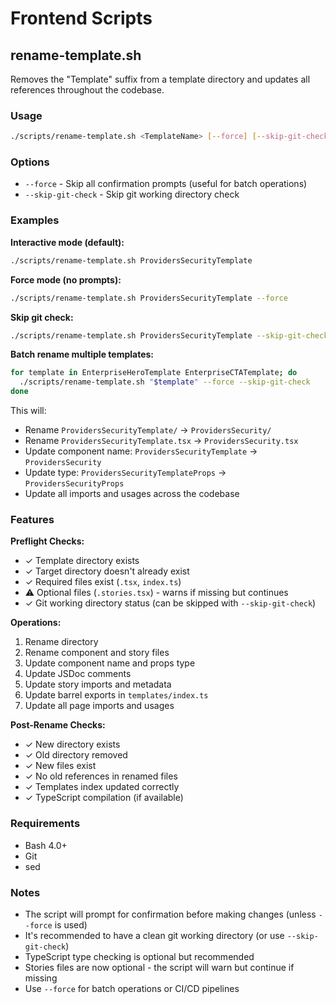 # Frontend Scripts

## rename-template.sh

Removes the "Template" suffix from a template directory and updates all references throughout the codebase.

### Usage

```bash
./scripts/rename-template.sh <TemplateName> [--force] [--skip-git-check]
```

### Options

- `--force` - Skip all confirmation prompts (useful for batch operations)
- `--skip-git-check` - Skip git working directory check

### Examples

**Interactive mode (default):**
```bash
./scripts/rename-template.sh ProvidersSecurityTemplate
```

**Force mode (no prompts):**
```bash
./scripts/rename-template.sh ProvidersSecurityTemplate --force
```

**Skip git check:**
```bash
./scripts/rename-template.sh ProvidersSecurityTemplate --skip-git-check
```

**Batch rename multiple templates:**
```bash
for template in EnterpriseHeroTemplate EnterpriseCTATemplate; do
  ./scripts/rename-template.sh "$template" --force --skip-git-check
done
```

This will:
- Rename `ProvidersSecurityTemplate/` → `ProvidersSecurity/`
- Rename `ProvidersSecurityTemplate.tsx` → `ProvidersSecurity.tsx`
- Update component name: `ProvidersSecurityTemplate` → `ProvidersSecurity`
- Update type: `ProvidersSecurityTemplateProps` → `ProvidersSecurityProps`
- Update all imports and usages across the codebase

### Features

**Preflight Checks:**
- ✓ Template directory exists
- ✓ Target directory doesn't already exist
- ✓ Required files exist (`.tsx`, `index.ts`)
- ⚠ Optional files (`.stories.tsx`) - warns if missing but continues
- ✓ Git working directory status (can be skipped with `--skip-git-check`)

**Operations:**
1. Rename directory
2. Rename component and story files
3. Update component name and props type
4. Update JSDoc comments
5. Update story imports and metadata
6. Update barrel exports in `templates/index.ts`
7. Update all page imports and usages

**Post-Rename Checks:**
- ✓ New directory exists
- ✓ Old directory removed
- ✓ New files exist
- ✓ No old references in renamed files
- ✓ Templates index updated correctly
- ✓ TypeScript compilation (if available)

### Requirements

- Bash 4.0+
- Git
- sed

### Notes

- The script will prompt for confirmation before making changes (unless `--force` is used)
- It's recommended to have a clean git working directory (or use `--skip-git-check`)
- TypeScript type checking is optional but recommended
- Stories files are now optional - the script will warn but continue if missing
- Use `--force` for batch operations or CI/CD pipelines
